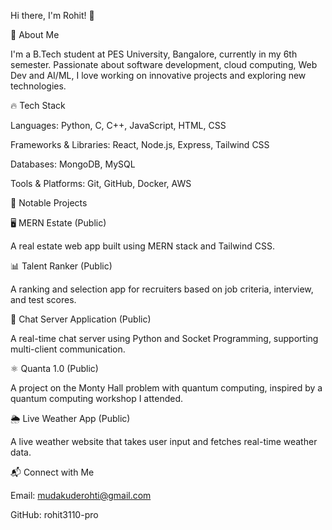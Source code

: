 Hi there, I'm Rohit! 👋

🚀 About Me

I'm a B.Tech student at PES University, Bangalore, currently in my 6th semester. Passionate about software development, cloud computing, Web Dev and AI/ML, I love working on innovative projects and exploring new technologies.

🔥 Tech Stack

Languages: Python, C, C++, JavaScript, HTML, CSS

Frameworks & Libraries: React, Node.js, Express, Tailwind CSS

Databases: MongoDB, MySQL

Tools & Platforms: Git, GitHub, Docker, AWS

📂 Notable Projects

🖥️ MERN Estate (Public)

A real estate web app built using MERN stack and Tailwind CSS.

📊 Talent Ranker (Public)

A ranking and selection app for recruiters based on job criteria, interview, and test scores.

📡 Chat Server Application (Public)

A real-time chat server using Python and Socket Programming, supporting multi-client communication.

⚛️ Quanta 1.0 (Public)

A project on the Monty Hall problem with quantum computing, inspired by a quantum computing workshop I attended.

🌦️ Live Weather App (Public)

A live weather website that takes user input and fetches real-time weather data.

📬 Connect with Me

Email: mudakuderohti@gmail.com

GitHub: rohit3110-pro

